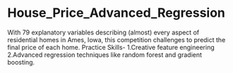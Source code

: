 # House_Price_Advanced_Regression

With 79 explanatory variables describing (almost) every aspect of residential homes in Ames, Iowa, this competition challenges to predict the final price of each home.
Practice Skills-
1.Creative feature engineering 
2.Advanced regression techniques like random forest and gradient boosting.
